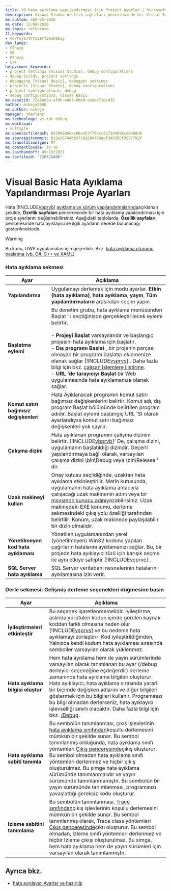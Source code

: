 ```yaml
---
title: VB hata ayıklama yapılandırması için Project Ayarlar | Microsoft Docs
description: Visual Studio özellik sayfaları penceresinde bir Visual Basic hata ayıklama yapılandırması için proje ayarlarını değiştirmeyi öğrenin.
ms.custom: SEO-VS-2020
ms.date: 11/04/2016
ms.topic: reference
f1_keywords:
- vbProjectPropertiesDebug
dev_langs:
- CSharp
- VB
- FSharp
- C++
helpviewer_keywords:
- project settings [Visual Studio], debug configurations
- debug builds, project settings
- debugging [Visual Basic], debugger settings
- projects [Visual Studio], debug configurations
- project configurations, debug
- debug configurations, Visual Basic
ms.assetid: 72a8483a-af0b-4403-8b0d-ee9ad71ee435
author: mikejo5000
ms.author: mikejo
manager: jmartens
ms.technology: vs-ide-debug
ms.workload:
- multiple
ms.openlocfilehash: 02308189eac86a453f764cc3a73d4898ca0eb8d0
ms.sourcegitcommit: b12a38744db371d2894769ecf305585f9577792f
ms.translationtype: MT
ms.contentlocale: tr-TR
ms.lasthandoff: 09/13/2021
ms.locfileid: "126725406"
---
```

# <a name="project-settings-for-a-visual-basic-debug-configuration"></a>Visual Basic Hata Ayıklama Yapılandırması Proje Ayarları
Hata [!INCLUDE[vbprvb](../code-quality/includes/vbprvb_md.md)] [ayıklama ve sürüm yapılandırmalarında](../debugger/how-to-set-debug-and-release-configurations.md)açıklanan şekilde, **Özellik sayfaları** penceresinde bir hata ayıklama yapılandırması için proje ayarlarını değiştirebilirsiniz. Aşağıdaki tablolarda, **Özellik sayfaları** penceresinde hata ayıklayıcı ile ilgili ayarların nerede bulunacağı gösterilmektedir.

> [!WARNING]
> Bu konu, UWP uygulamaları için geçerlidir. Bkz. [hata ayıklama oturumu başlatma (vb, C#, C++ ve XAML)](../debugger/start-a-debugging-session-for-a-store-app-in-visual-studio-vb-csharp-cpp-and-xaml.md)

### <a name="debug-tab"></a>Hata ayıklama sekmesi

| Ayar | Açıklama |
|------------------------------| - |
| **Yapılandırma** | Uygulamayı derlemek için modu ayarlar. **Etkin (hata ayıklama)**, **hata ayıklama**, **yayın**, **Tüm yapılandırmaların** arasından seçim yapın. |
| **Başlatma eylemi** | Bu denetim grubu, hata ayıklama menüsünden Başlat ' ı seçtiğinizde gerçekleştirilecek eylemi belirtir.<br /><br /> -   **Projeyi Başlat** varsayılandır ve başlangıç projesini hata ayıklama için başlatır. <br />-   **Dış programı Başlat** , bir projenin parçası olmayan bir programı başlatıp eklemenize olanak sağlar [!INCLUDE[vsprvs](../code-quality/includes/vsprvs_md.md)] . Daha fazla bilgi için bkz. [çalışan Işlemlere iliştirme](../debugger/attach-to-running-processes-with-the-visual-studio-debugger.md).<br />-   **URL 'de tarayıcıyı Başlat** bir Web uygulamasında hata ayıklamanıza olanak sağlar. |
| **Komut satırı bağımsız değişkenleri** | Hata Ayıklanacak programın komut satırı bağımsız değişkenlerini belirtir. Komut adı, dış program Başlat bölümünde belirtilen program adıdır. Başlat eylemi başlangıç URL 'SI olarak ayarlandıysa komut satırı bağımsız değişkenleri yok sayılır. |
| **Çalışma dizini** | Hata ayıklanan programın çalışma dizinini belirtir. [!INCLUDE[vbprvb](../code-quality/includes/vbprvb_md.md)]' De, çalışma dizini, uygulamanın başlatıldığı dizindir. Geçerli yapılandırmaya bağlı olarak, varsayılan çalışma dizini \bin\Debug veya \bin\Release ' dir. |
| **Uzak makineyi kullan** | Onay kutusu seçildiğinde, uzaktan hata ayıklama etkinleştirilir. Metin kutusunda, uygulamanın hata ayıklama amacıyla çalışacağı uzak makinenin adını veya bir [msvsmon sunucu adını](../debugger/remote-debugging.md)yazabilirsiniz. Uzak makinedeki EXE konumu, derleme sekmesindeki çıkış yolu özelliği tarafından belirtilir. Konum, uzak makinede paylaşılabilir bir dizin olmalıdır. |
| **Yönetilmeyen kod hata ayıklaması** | Yönetilen uygulamanızdan yerel (yönetilmeyen) Win32 koduna yapılan çağrıların hatalarını ayıklamanızı sağlar. Bu, bir projede hata ayıklayıcı türü için karışık seçme ile aynı etkiye sahiptir [!INCLUDE[vcprvc](../code-quality/includes/vcprvc_md.md)] . |
| **SQL Server hata ayıklama** | SQL Server veritabanı nesnelerinin hatalarını ayıklamasına izin verir. |

### <a name="compile-tab-press-advanced-compile-options-button"></a>Derle sekmesi: Gelişmiş derleme seçenekleri düğmesine basın

| Ayar | Açıklama |
|---------------------------| - |
| **İyileştirmeleri etkinleştir** | Bu seçenek işaretlenmemelidir. İyileştirme, aslında yürütülen kodun içinde görülen kaynak koddan farklı olmasına neden olur [!INCLUDE[vsprvs](../code-quality/includes/vsprvs_md.md)] ve bu nedenle hata ayıklamayı zorlaştırır. Kod iyileştirildiğinden, Yalnızca kendi kodum hata ayıklaması sırasında semboller varsayılan olarak yüklenmez. |
| **Hata ayıklama bilgisi oluştur** | Hem hata ayıklama hem de yayın sürümlerinde varsayılan olarak tanımlanan bu ayar (/debug derleyici seçeneğine eşdeğerdir) derleme zamanında hata ayıklama bilgileri oluşturur. Hata ayıklayıcı, hata ayıklama sırasında yararlı bir biçimde değişken adlarını ve diğer bilgileri göstermek için bu bilgileri kullanır. Programınızı bu bilgi olmadan derlerseniz, hata ayıklayıcı işlevselliği sınırlı olacaktır. Daha fazla bilgi için bkz. [/Debug](/dotnet/visual-basic/reference/command-line-compiler/debug). |
| **Hata ayıklama sabiti tanımla** | Bu sembolün tanımlanması, çıkış işlevlerinin [hata ayıklama sınıfından](/dotnet/api/system.diagnostics.debug)koşullu derlemesini mümkün bir şekilde sunar. Bu sembol tanımlanmış olduğunda, hata ayıklama sınıfı yöntemleri [Çıkış penceresinde](../ide/reference/output-window.md)çıkış oluşturur. Bu sembol olmadan hata ayıklama sınıfı yöntemleri derlenmez ve hiçbir çıkış oluşturulmaz. Bu simge hata ayıklama sürümünde tanımlanmalıdır ve yayın sürümünde tanımlanmamıştır. Bu sembolün bir yayın sürümünde tanımlanması, programınızı yavaşlattığı gereksiz kodu oluşturur. |
| **Izleme sabitini tanımlama** | Bu sembolün tanımlanması, [Trace sınıfından](/dotnet/api/system.diagnostics.trace)çıkış işlevlerinin koşullu derlemesini mümkün bir şekilde sunar. Bu sembol tanımlanmış olarak, Trace class yöntemleri [Çıkış penceresinde](../ide/reference/output-window.md)çıktı oluşturur. Bu sembol olmadan, Izleme sınıfı yöntemleri derlenmez ve hiçbir Izleme çıkışı oluşturulmaz. Bu simge, hem hata ayıklama hem de yayın sürümleri için varsayılan olarak tanımlanmıştır. |

## <a name="see-also"></a>Ayrıca bkz.
- [hata ayıklayıcı Ayarlar ve hazırlığı](../debugger/debugger-settings-and-preparation.md)